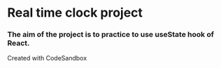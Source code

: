 # Real time clock project
### The aim of the project is to practice to use useState hook of React.
Created with CodeSandbox
